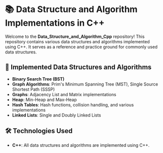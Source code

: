 # 📚 Data Structure and Algorithm Implementations in C++

Welcome to the **Data_Structure_and_Algorithm_Cpp** repository! This repository contains various data structures and algorithms implemented using C++. It serves as a reference and practice ground for commonly used data structures.

## 🚀 Implemented Data Structures and Algorithms

- **Binary Search Tree (BST)**
- **Graph Algorithms**: Prim's Minimum Spanning Tree (MST), Single Source Shortest Path (SSSP)
- **Graphs**: Adjacency List and Matrix implementations
- **Heap**: Min-Heap and Max-Heap
- **Hash Tables**: Hash functions, collision handling, and various implementations
- **Linked Lists**: Single and Doubly Linked Lists

## 🛠️ Technologies Used

- **C++**: All data structures and algorithms are implemented using C++.
